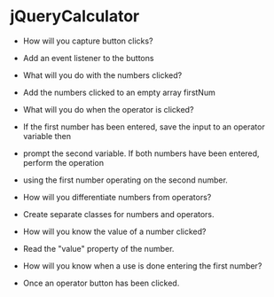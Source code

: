# jQueryCalculator

* How will you capture button clicks?
* Add an event listener to the buttons

* What will you do with the numbers clicked?
* Add the numbers clicked to an empty array firstNum

* What will you do when the operator is clicked?
* If the first number has been entered, save the input to an operator variable then
* prompt the second variable. If both numbers have been entered, perform the operation
* using the first number operating on the second number.

* How will you differentiate numbers from operators?
* Create separate classes for numbers and operators.

* How will you know the value of a number clicked?
* Read the "value" property of the number.

* How will you know when a use is done entering the first number?
* Once an operator button has been clicked.